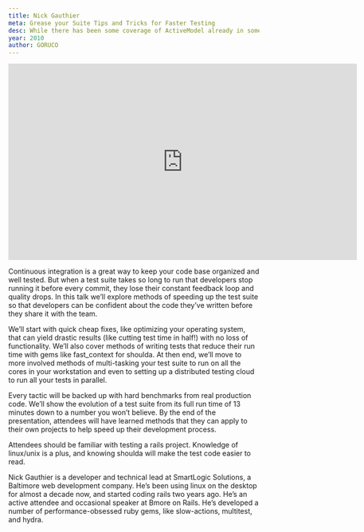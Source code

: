 ```yaml
---
title: Nick Gauthier
meta: Grease your Suite Tips and Tricks for Faster Testing
desc: While there has been some coverage of ActiveModel already in some blog posts, this talk will dive deeper and show how it can be used specifically for writing easy to use, readable, maintainable, and performant web service client libraries.
year: 2010
author: GORUCO
---
```


<iframe src="http://player.vimeo.com/video/12705404?title=0&amp;byline=0&amp;portrait=0" width="700" height="394" frameborder="0" webkitAllowFullScreen mozallowfullscreen allowFullScreen></iframe>

Continuous integration is a great way to keep your code base organized and well tested. But when a test suite takes so long to run that developers stop running it before every commit, they lose their constant feedback loop and quality drops. In this talk we’ll explore methods of speeding up the test suite so that developers can be confident about the code they’ve written before they share it with the team.

We’ll start with quick cheap fixes, like optimizing your operating system, that can yield drastic results (like cutting test time in half!) with no loss of functionality. We’ll also cover methods of writing tests that reduce their run time with gems like fast_context for shoulda. At then end, we’ll move to more involved methods of multi-tasking your test suite to run on all the cores in your workstation and even to setting up a distributed testing cloud to run all your tests in parallel.

Every tactic will be backed up with hard benchmarks from real production code. We’ll show the evolution of a test suite from its full run time of 13 minutes down to a number you won’t believe. By the end of the presentation, attendees will have learned methods that they can apply to their own projects to help speed up their development process.

Attendees should be familiar with testing a rails project. Knowledge of linux/unix is a plus, and knowing shoulda will make the test code easier to read.

Nick Gauthier is a developer and technical lead at SmartLogic Solutions, a Baltimore web development company. He’s been using linux on the desktop for almost a decade now, and started coding rails two years ago. He’s an active attendee and occasional speaker at Bmore on Rails. He’s developed a number of performance-obsessed ruby gems, like slow-actions, multitest, and hydra.

